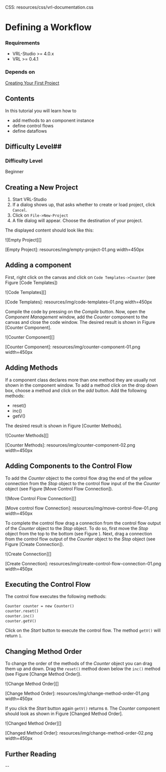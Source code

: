 CSS:	resources/css/vrl-documentation.css

# Defining a Workflow #

### Requirements ###

- VRL-Studio >= 4.0.x
- VRL >= 0.4.1

### Depends on ###

[Creating Your First Project](creating-your-first-project.html)

## Contents ##

In this tutorial you will learn how to

- add methods to an component instance
- define control flows
- define dataflows

## Difficulty Level##

### Difficulty Level ###

Beginner

## Creating a New Project ##

1. Start VRL-Studio
2. If a dialog shows up, that asks whether to create or load project, click `Cancel`.
3. Click on `File->New-Project`
4. A file dialog will appear. Choose the destination of your project.

The displayed content should look like this:

![Empty Project][]

[Empty Project]: resources/img/empty-project-01.png width=450px


## Adding a component ##

First, right click on the canvas and click on `Code Templates->Counter` (see Figure [Code Templates])

![Code Templates][]

[Code Templates]: resources/img/code-templates-01.png width=450px

Compile the code by pressing on the *Compile* button. Now, open the *Component Management* window, add the *Counter* component to the canvas and close the code window. The desired result is shown in Figure [Counter Component].

![Counter Component][]

[Counter Component]: resources/img/counter-component-01.png width=450px

## Adding Methods ##

If a component class declares more than one method they are usually not shown in the component window. To add a method click on the drop down box, choose a method and click on the *add* button. Add the following methods:

- reset()
- inc()
- getV()

The desired result is shown in Figure [Counter Methods].

![Counter Methods][]

[Counter Methods]: resources/img/counter-component-02.png width=450px

## Adding Components to the Control Flow ##

To add the *Counter* object to the control flow drag the end of the yellow connection from the *Stop* object to the control flow input of the the *Counter* object (see Figure [Move Control Flow Connection]).

![Move Control Flow Connection][]

[Move control flow Connection]: resources/img/move-control-flow-01.png width=450px

To complete the control flow drag a connection from the control flow output of the *Counter* object to the *Stop* object. To do so, first move the *Stop* object from the top to the bottom (see Figure ). Next, drag a connection from the control flow output of the *Counter* object to the *Stop* object (see Figure [Create Connection]).

![Create Connection][]

[Create Connection]: resources/img/create-control-flow-connection-01.png width=450px

## Executing the Control Flow ##

The control flow executes the following methods:
	
	Counter counter = new Counter()
	counter.reset()
	counter.inc()
	counter.getV()

Click on the *Start* button to execute the control flow. The method `getV()` will return `1`.

## Changing Method Order ##

To change the order of the methods of the *Counter*  object you can drag them up and down. Drag the `reset()` method down below the `inc()` method (see Figure [Change Method Order]).

![Change Method Order][]

[Change Method Order]: resources/img/change-method-order-01.png width=450px

If you click the *Start* button again `getV()` returns `0`. The *Counter* component should look as shown in Figure [Changed Method Order].

![Changed Method Order][]

[Changed Method Order]: resources/img/change-method-order-02.png width=450px

## Further Reading ##

--



